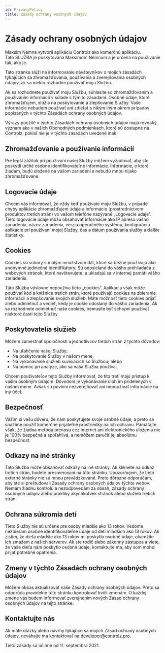```yaml
---
id: PrivacyPolicy
title: Zásady ochrany osobných údajov
---
```


# Zásady ochrany osobných údajov

Maksim Nemna vytvoril aplikáciu Controlz ako komerčnú aplikáciu.  
Táto SLUŽBA je poskytovaná Maksimom Nemnom a je určená na používanie tak, ako je.

Táto stránka slúži na informovanie návštevníkov o mojich zásadách týkajúcich sa zhromažďovania, používania a zverejňovania osobných údajov, ak sa niekto rozhodne používať moju Službu.

Ak sa rozhodnete používať moju Službu, súhlasíte so zhromažďovaním a používaním informácií v súlade s týmito zásadami. Osobné údaje, ktoré zhromažďujem, slúžia na poskytovanie a zlepšovanie Služby. Vaše informácie nebudem používať ani zdieľať s nikým iným okrem prípadov popísaných v týchto Zásadách ochrany osobných údajov.

Výrazy použité v týchto Zásadách ochrany osobných údajov majú rovnaký význam ako v našich Obchodných podmienkach, ktoré sú dostupné na Controlz, pokiaľ nie je v týchto zásadách uvedené inak.

## Zhromažďovanie a používanie informácií

Pre lepší zážitok pri používaní našej Služby môžem vyžadovať, aby ste poskytli určité osobne identifikovateľné informácie. Informácie, o ktoré žiadam, budú uložené na vašom zariadení a nebudú mnou nijako zhromažďované.

## Logovacie údaje

Chcem vás informovať, že vždy keď používate moju Službu, v prípade chyby aplikácie zhromažďujem údaje a informácie (prostredníctvom produktov tretích strán) vo vašom telefóne nazývané „Logovacie údaje“. Tieto logovacie údaje môžu obsahovať informácie ako IP adresu vášho zariadenia, názov zariadenia, verziu operačného systému, konfiguráciu aplikácie pri používaní mojej Služby, čas a dátum používania služby a ďalšie štatistiky.

## Cookies

Cookies sú súbory s malým množstvom dát, ktoré sa bežne používajú ako anonymné jedinečné identifikátory. Sú odosielané do vášho prehliadača z webových stránok, ktoré navštevujete, a ukladajú sa v internej pamäti vášho zariadenia.

Táto Služba výslovne nepoužíva tieto „cookies“. Aplikácia však môže používať kód a knižnice tretích strán, ktoré používajú cookies na zbieranie informácií a zlepšovanie svojich služieb. Máte možnosť tieto cookies prijať alebo odmietnuť a vedieť, kedy je cookie odoslaný do vášho zariadenia. Ak sa rozhodnete odmietnuť naše cookies, nemusíte byť schopní používať niektoré časti tejto Služby.

## Poskytovatelia služieb

Môžem zamestnať spoločnosti a jednotlivcov tretích strán z týchto dôvodov:

- Na uľahčenie našej Služby;
- Na poskytovanie Služby v našom mene;
- Na vykonávanie služieb súvisiacich so Službou; alebo
- Na pomoc pri analýze, ako sa naša Služba používa.

Chcem používateľov tejto Služby informovať, že títo tretí majú prístup k vašim osobným údajom. Dôvodom je vykonávanie úloh im pridelených v našom mene. Avšak sú povinní nezverejňovať ani nepoužívať informácie na iný účel.

## Bezpečnosť

Vážim si vašu dôveru, že nám poskytujete svoje osobné údaje, a preto sa snažíme použiť komerčne prijateľné prostriedky na ich ochranu. Pamätajte však, že žiadna metóda prenosu cez internet ani elektronického uloženia nie je 100% bezpečná a spoľahlivá, a nemôžem zaručiť jej absolútnu bezpečnosť.

## Odkazy na iné stránky

Táto Služba môže obsahovať odkazy na iné stránky. Ak kliknete na odkaz tretích strán, budete presmerovaní na túto stránku. Upozorňujem, že tieto externé stránky nie sú mnou prevádzkované. Preto dôrazne odporúčam, aby ste si preštudovali Zásady ochrany osobných údajov týchto webov. Nemám žiadnu kontrolu a nezodpovedám za obsah, zásady ochrany osobných údajov alebo praktiky akýchkoľvek stránok alebo služieb tretích strán.

## Ochrana súkromia detí

Tieto Služby nie sú určené pre osoby mladšie ako 13 rokov. Vedome nezbieram osobné identifikovateľné údaje od detí mladších ako 13 rokov. Ak zistím, že dieťa mladšie ako 13 rokov mi poskytlo osobné údaje, okamžite ich zmažem z našich serverov. Ak ste rodič alebo zákonný zástupca a viete, že vaše dieťa nám poskytlo osobné údaje, kontaktujte ma, aby som mohol prijať potrebné opatrenia.

## Zmeny v týchto Zásadách ochrany osobných údajov

Môžem občas aktualizovať naše Zásady ochrany osobných údajov. Preto sa odporúča pravidelne túto stránku kontrolovať kvôli zmenám. O každej zmene vás budem informovať zverejnením nových Zásad ochrany osobných údajov na tejto stránke.

## Kontaktujte nás

Ak máte otázky alebo návrhy týkajúce sa mojich Zásad ochrany osobných údajov, neváhajte ma kontaktovať na [developer@controlz.pro](mailto:developer@controlz.pro).

Tieto zásady sú účinné od 11. septembra 2021.
